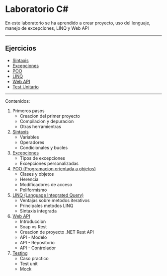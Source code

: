 # Laboratorio C#

En este laboratorio se ha aprendido a crear proyecto, uso del lenguaje, manejo de excepciones, LINQ y Web API

---

## Ejercicios

 - [Sintaxis](https://github.com/dahurtado/LemonCode/tree/main/csharp/SintaxisSol)
 - [Excepciones](https://github.com/dahurtado/LemonCode/tree/main/csharp/ExcepcionesSol)
 - [POO](https://github.com/dahurtado/LemonCode/tree/main/csharp/PooSol)
 - [LINQ](https://github.com/dahurtado/LemonCode/tree/main/csharp/LINQSol)
 - [Web API](https://github.com/dahurtado/LemonCode/tree/main/csharp/APISol)
 - [Test Unitario](https://github.com/dahurtado/LemonCode/tree/main/csharp/UnitTestSol)

---

Contenidos:
 1. Primeros pasos
    - Creacion del primer proyecto
    - Compilacion y depuracion
    - Otras herramientras
 2. [Sintaxis](https://github.com/dahurtado/LemonCode/tree/main/csharp/SintaxisSol)
    - Variables
    - Operadores
    - Condicionales y bucles
 3. [Excepciones](https://github.com/dahurtado/LemonCode/tree/main/csharp/ExcepcionesSol)
    - Tipos de excepciones
    - Excepciones personalizadas
 4. [POO (Programacion orientada a objetos)](https://github.com/dahurtado/LemonCode/tree/main/csharp/PooSol)
    - Clases y objetos
    - Herencia
    - Modificadores de acceso
    - Poliformismo
 5. [LINQ (Language Integrated Query)](https://github.com/dahurtado/LemonCode/tree/main/csharp/LINQSol)
    - Ventajas sobre metodos iterativos
    - Principales metodos LINQ
    - Sintaxis integrada
 6. [Web API](https://github.com/dahurtado/LemonCode/tree/main/csharp/APISol)
    - Introduccion
    - Soap vs Rest
    - Creacion de proyecto .NET Rest API
    - API - Modelo
    - API - Repositorio
    - API - Controlador
 7. [Testing](https://github.com/dahurtado/LemonCode/tree/main/csharp/UnitTestSol)
    - Caso practico
    - Test unit
    - Mock